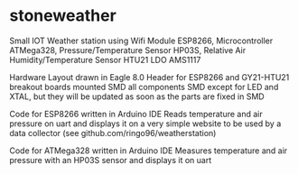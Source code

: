 # stoneweather
Small IOT Weather station using Wifi Module ESP8266, Microcontroller ATMega328, Pressure/Temperature Sensor HP03S, Relative Air Humidity/Temperature Sensor HTU21 LDO AMS1117

Hardware Layout drawn in Eagle 8.0
Header for ESP8266 and GY21-HTU21 breakout boards mounted SMD
all components SMD except for LED and XTAL, but they will be updated as soon as the parts are fixed in SMD

Code for ESP8266 written in Arduino IDE
Reads temperature and air pressure on uart and displays it on a very simple website to be used by a data collector (see github.com/ringo96/weatherstation)

Code for ATMega328 written in Arduino IDE
Measures temperature and air pressure with an HP03S sensor and displays it on uart